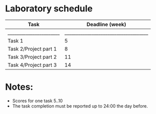 # Laboratory schedule

Task | Deadline (week)|
--|--|
_______________________|_____________________________________|
Task 1                 | 5 
Task 2/Project part 1  | 8
Task 3/Project part 2  | 11
Task 4/Project part 3  | 14 

# Notes:

* Scores for one task 5..10
* The task completion must be reported up to 24:00 the day before.

